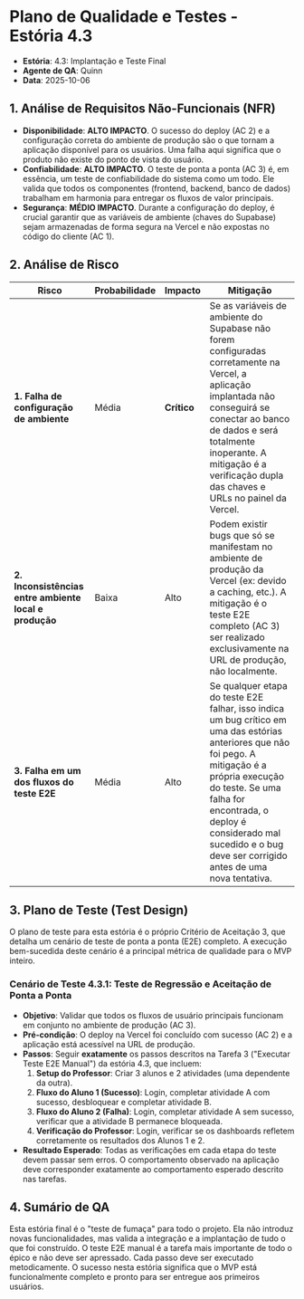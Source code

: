 # Plano de Qualidade e Testes - Estória 4.3

- **Estória**: 4.3: Implantação e Teste Final
- **Agente de QA**: Quinn
- **Data**: 2025-10-06

## 1. Análise de Requisitos Não-Funcionais (NFR)

- **Disponibilidade**: **ALTO IMPACTO**. O sucesso do deploy (AC 2) e a configuração correta do ambiente de produção são o que tornam a aplicação disponível para os usuários. Uma falha aqui significa que o produto não existe do ponto de vista do usuário.
- **Confiabilidade**: **ALTO IMPACTO**. O teste de ponta a ponta (AC 3) é, em essência, um teste de confiabilidade do sistema como um todo. Ele valida que todos os componentes (frontend, backend, banco de dados) trabalham em harmonia para entregar os fluxos de valor principais.
- **Segurança**: **MÉDIO IMPACTO**. Durante a configuração do deploy, é crucial garantir que as variáveis de ambiente (chaves do Supabase) sejam armazenadas de forma segura na Vercel e não expostas no código do cliente (AC 1).

## 2. Análise de Risco

| Risco | Probabilidade | Impacto | Mitigação |
|---|---|---|---|
| **1. Falha de configuração de ambiente** | Média | **Crítico** | Se as variáveis de ambiente do Supabase não forem configuradas corretamente na Vercel, a aplicação implantada não conseguirá se conectar ao banco de dados e será totalmente inoperante. A mitigação é a verificação dupla das chaves e URLs no painel da Vercel. |
| **2. Inconsistências entre ambiente local e produção** | Baixa | Alto | Podem existir bugs que só se manifestam no ambiente de produção da Vercel (ex: devido a caching, etc.). A mitigação é o teste E2E completo (AC 3) ser realizado exclusivamente na URL de produção, não localmente. |
| **3. Falha em um dos fluxos do teste E2E** | Média | Alto | Se qualquer etapa do teste E2E falhar, isso indica um bug crítico em uma das estórias anteriores que não foi pego. A mitigação é a própria execução do teste. Se uma falha for encontrada, o deploy é considerado mal sucedido e o bug deve ser corrigido antes de uma nova tentativa. |

## 3. Plano de Teste (Test Design)

O plano de teste para esta estória é o próprio Critério de Aceitação 3, que detalha um cenário de teste de ponta a ponta (E2E) completo. A execução bem-sucedida deste cenário é a principal métrica de qualidade para o MVP inteiro.

### Cenário de Teste 4.3.1: Teste de Regressão e Aceitação de Ponta a Ponta
- **Objetivo**: Validar que todos os fluxos de usuário principais funcionam em conjunto no ambiente de produção (AC 3).
- **Pré-condição**: O deploy na Vercel foi concluído com sucesso (AC 2) e a aplicação está acessível na URL de produção.
- **Passos**: Seguir **exatamente** os passos descritos na Tarefa 3 ("Executar Teste E2E Manual") da estória 4.3, que incluem:
  1.  **Setup do Professor**: Criar 3 alunos e 2 atividades (uma dependente da outra).
  2.  **Fluxo do Aluno 1 (Sucesso)**: Login, completar atividade A com sucesso, desbloquear e completar atividade B.
  3.  **Fluxo do Aluno 2 (Falha)**: Login, completar atividade A sem sucesso, verificar que a atividade B permanece bloqueada.
  4.  **Verificação do Professor**: Login, verificar se os dashboards refletem corretamente os resultados dos Alunos 1 e 2.
- **Resultado Esperado**: Todas as verificações em cada etapa do teste devem passar sem erros. O comportamento observado na aplicação deve corresponder exatamente ao comportamento esperado descrito nas tarefas.

## 4. Sumário de QA

Esta estória final é o "teste de fumaça" para todo o projeto. Ela não introduz novas funcionalidades, mas valida a integração e a implantação de tudo o que foi construído. O teste E2E manual é a tarefa mais importante de todo o épico e não deve ser apressado. Cada passo deve ser executado metodicamente. O sucesso nesta estória significa que o MVP está funcionalmente completo e pronto para ser entregue aos primeiros usuários.
